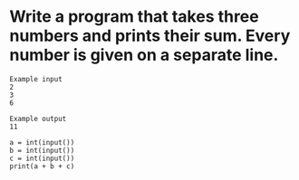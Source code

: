 # Write a program that takes three numbers and prints their sum. Every number is given on a separate line.
```
Example input
2
3
6

Example output
11
```
```
a = int(input())
b = int(input())
c = int(input())
print(a + b + c)

```
